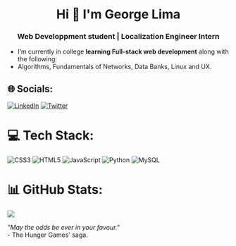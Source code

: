 <h1 align="center">Hi 👋 I'm George Lima</h1>
<h3 align="center">Web Developpment student | Localization Engineer Intern</h3>

- I’m currently in college **learning Full-stack web development** along with the following:
- Algorithms, Fundamentals of Networks, Data Banks, Linux and UX.

## 🌐 Socials:
[![LinkedIn](https://img.shields.io/badge/LinkedIn-%230077B5.svg?logo=linkedin&logoColor=white)](https://linkedin.com/in/georgelimabr) [![Twitter](https://img.shields.io/badge/Twitter-%231DA1F2.svg?logo=Twitter&logoColor=white)](https://twitter.com/georgelimabr) 

# 💻 Tech Stack:
![CSS3](https://img.shields.io/badge/css3-%231572B6.svg?style=for-the-badge&logo=css3&logoColor=white) ![HTML5](https://img.shields.io/badge/html5-%23E34F26.svg?style=for-the-badge&logo=html5&logoColor=white) ![JavaScript](https://img.shields.io/badge/javascript-%23323330.svg?style=for-the-badge&logo=javascript&logoColor=%23F7DF1E) ![Python](https://img.shields.io/badge/python-3670A0?style=for-the-badge&logo=python&logoColor=ffdd54) ![MySQL](https://img.shields.io/badge/mysql-%2300f.svg?style=for-the-badge&logo=mysql&logoColor=white)
# 📊 GitHub Stats:
![](https://github-readme-stats.vercel.app/api/top-langs/?username=GeorgeLimaDev&theme=dark&hide_border=false&include_all_commits=false&count_private=false&layout=compact)

<p><i>"May the odds be ever in your favour."</i> <br>- The Hunger Games' saga.</p>
